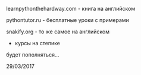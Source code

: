 learnpythonthehardway.com - книга на английском

pythontutor.ru - бесплатные уроки с примерами

snakify.org - то же самое на английском

+ курсы на степике



будет пополняться...

29/03/2017
